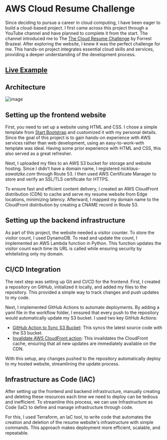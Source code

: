 # AWS Cloud Resume Challenge

Since deciding to pursue a career in cloud computing, I have been eager to build a cloud-based project. I first came across this project through a YouTube channel and have planned to complete it from the start. The channel introduced me to The [The Cloud Resume Challenge](https://cloudresumechallenge.dev/) by Forrest Brazeal. After exploring the website, I knew it was the perfect challenge for me. This hands-on project integrates essential cloud skills and services, providing a deeper understanding of the development process.

## [Live Example](https://nicklaus-sawatzke.com/)

## Architecture

![image](https://github.com/user-attachments/assets/78fdbc24-f2d8-41e1-b679-6f6ac7c4f9c7)

## Setting up the frontend website

First, you need to set up a website using HTML and CSS. I chose a simple template from [Start Bootstrap](https://startbootstrap.com/theme/resume#google_vignette) and customized it with my personal details. Since the goal of this project is to gain hands-on experience with AWS services rather than web development, using an easy-to-work-with template was ideal. Having some prior experience with HTML and CSS, this also served as a great refresher.

Next, I uploaded my files to an AWS S3 bucket for storage and website hosting. Since I didn’t have a domain name, I registered _nicklaus-sawatzke.com_ through Route 53. I then used AWS Certificate Manager to store and verify an SSL/TLS certificate for HTTPS.

To ensure fast and efficient content delivery, I created an AWS CloudFront distribution (CDN) to cache and serve my resume website from Edge locations, minimizing latency. Afterward, I mapped my domain name to the CloudFront distribution by creating a CNAME record in Route 53.

## Setting up the backend infrastructure

As part of this project, the website needed a visitor counter. To store the visitor count, I used DynamoDB. To read and update the count, I implemented an AWS Lambda function in Python. This function updates the visitor count each time its URL is called while ensuring security by whitelisting only my domain.

## CI/CD Integration

The next step was setting up Git and CI/CD for the frontend. First, I created a repository on GitHub, initialized it locally, and added my files to the repository. This provided a simple way to track changes and push updates to my code.

Next, I implemented GitHub Actions to automate deployments. By adding a yaml file in the workflow folder, I ensured that every push to the repository would automatically update my S3 bucket. I used two key GitHub Actions:

* [GitHub Action to Sync S3 Bucket](https://github.com/jakejarvis/s3-sync-action): This syncs the latest source code with the S3 bucket.
* [Invalidate AWS CloudFront action](https://github.com/marketplace/actions/invalidate-aws-cloudfront): This invalidates the CloudFront cache, ensuring that all new updates are immediately available on the CDN.

With this setup, any changes pushed to the repository automatically deploy to my hosted website, streamlining the update process.

## Infrastructure as Code (IAC)

After setting up the frontend and backend infrastructure, manually creating and deleting these resources each time we need to deploy can be tedious and inefficient. To streamline this process, we can use Infrastructure as Code (IaC) to define and manage infrastructure through code.

For this, I used Terraform, an IaC tool, to write code that automates the creation and deletion of the resume website's infrastructure with simple commands. This approach makes deployment more efficient, scalable, and repeatable.
